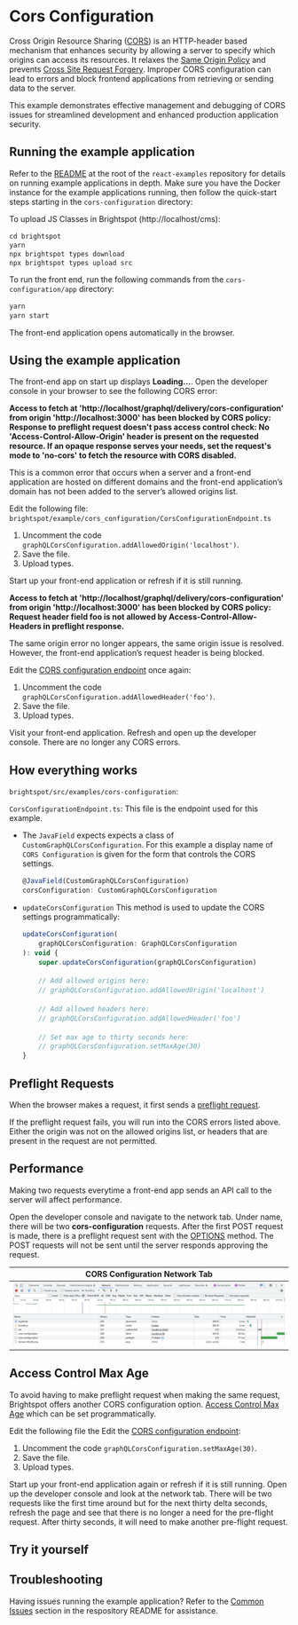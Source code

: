 # Cors Configuration

Cross Origin Resource Sharing ([CORS](https://developer.mozilla.org/en-US/docs/Web/HTTP/CORS)) is an HTTP-header based mechanism that enhances security by allowing a server to specify which origins can access its resources. It relaxes the [Same Origin Policy](https://developer.mozilla.org/en-US/docs/Web/Security/Same-origin_policy) and prevents [Cross Site Request Forgery](https://owasp.org/www-community/attacks/csrf). Improper CORS configuration can lead to errors and block frontend applications from retrieving or sending data to the server.

This example demonstrates effective management and debugging of CORS issues for streamlined development and enhanced production application security.

## Running the example application

Refer to the [README](/README.md) at the root of the `react-examples` repository for details on running example applications in depth. Make sure you have the Docker instance for the example applications running, then follow the quick-start steps starting in the `cors-configuration` directory:

To upload JS Classes in Brightspot (http://localhost/cms):

```
cd brightspot
yarn
npx brightspot types download
npx brightspot types upload src
```

To run the front end, run the following commands from the `cors-configuration/app` directory:

```sh
yarn
yarn start
```

The front-end application opens automatically in the browser.

## Using the example application

The front-end app on start up displays **Loading...**. Open the developer console in your browser to see the following CORS error:

**Access to fetch at 'http://localhost/graphql/delivery/cors-configuration' from origin 'http://localhost:3000' has been blocked by CORS policy: Response to preflight request doesn't pass access control check: No 'Access-Control-Allow-Origin' header is present on the requested resource. If an opaque response serves your needs, set the request's mode to 'no-cors' to fetch the resource with CORS disabled.**

This is a common error that occurs when a server and a front-end application are hosted on different domains and the front-end application’s domain has not been added to the server’s allowed origins list.

Edit the following file:
`brightspot/example/cors_configuration/CorsConfigurationEndpoint.ts`

1. Uncomment the code `graphQLCorsConfiguration.addAllowedOrigin('localhost')`.
2. Save the file.
3. Upload types.

Start up your front-end application or refresh if it is still running.

**Access to fetch at 'http://localhost/graphql/delivery/cors-configuration' from origin 'http://localhost:3000' has been blocked by CORS policy: Request header field foo is not allowed by Access-Control-Allow-Headers in preflight response.**

The same origin error no longer appears, the same origin issue is resolved. However, the front-end application’s request header is being blocked.

Edit the [CORS configuration endpoint](brightspot/src/brightspot/example/cors_configuration/CorsConfigurationEndpoint.ts) once again:

1. Uncomment the code `graphQLCorsConfiguration.addAllowedHeader('foo')`.
2. Save the file.
3. Upload types.

Visit your front-end application. Refresh and open up the developer console. There are no longer any CORS errors.

## How everything works

`brightspot/src/examples/cors-configuration`:

`CorsConfigurationEndpoint.ts`: This file is the endpoint used for this example.

- The `JavaField` expects expects a class of `CustomGraphQLCorsConfiguration`. For this example a display name of `CORS Configuration` is given for the form that controls the CORS settings.

  ```js
  @JavaField(CustomGraphQLCorsConfiguration)
  corsConfiguration: CustomGraphQLCorsConfiguration
  ```

- `updateCorsConfiguration` This method is used to update the CORS settings programmatically:

  ```js
  updateCorsConfiguration(
      graphQLCorsConfiguration: GraphQLCorsConfiguration
  ): void {
      super.updateCorsConfiguration(graphQLCorsConfiguration)

      // Add allowed origins here:
      // graphQLCorsConfiguration.addAllowedOrigin('localhost')

      // Add allowed headers here:
      // graphQLCorsConfiguration.addAllowedHeader('foo')

      // Set max age to thirty seconds here:
      // graphQLCorsConfiguration.setMaxAge(30)
  }
  ```

## Preflight Requests

When the browser makes a request, it first sends a [preflight request](https://developer.mozilla.org/en-US/docs/Glossary/Preflight_request).

If the preflight request fails, you will run into the CORS errors listed above. Either the origin was not on the allowed origins list, or headers that are present in the request are not permitted.

## Performance

Making two requests everytime a front-end app sends an API call to the server will affect performance.

Open the developer console and navigate to the network tab. Under name, there will be two **cors-configuration** requests. After the first POST request is made, there is a preflight request sent with the [OPTIONS](https://developer.mozilla.org/en-US/docs/Web/HTTP/Methods/OPTIONS#preflighted_requests_in_cors) method. The POST requests will not be sent until the server responds approving the request.

| CORS Configuration Network Tab                                      |
| ------------------------------------------------------------------- |
| <img alt="pre-flight-requests" src="images/pre-flight-request.png"> |

## Access Control Max Age

To avoid having to make preflight request when making the same request, Brightspot offers another CORS configuration option. [Access Control Max Age]('https://developer.mozilla.org/en-US/docs/Web/HTTP/Headers/Access-Control-Max-Age') which can be set programmatically.

Edit the following file the Edit the [CORS configuration endpoint](brightspot/src/brightspot/example/cors_configuration/CorsConfigurationEndpoint.ts):

1. Uncomment the code `graphQLCorsConfiguration.setMaxAge(30)`.
2. Save the file.
3. Upload types.

Start up your front-end application again or refresh if it is still running. Open up the developer console and look at the network tab. There will be two requests like the first time around but for the next thirty delta seconds, refresh the page and see that there is no longer a need for the pre-flight request. After thirty seconds, it will need to make another pre-flight request.

## Try it yourself

## Troubleshooting

Having issues running the example application? Refer to the [Common Issues](/README.md) section in the respository README for assistance.
